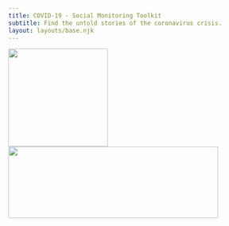 ```yaml
---
title: COVID-19 - Social Monitoring Toolkit
subtitle: Find the untold stories of the coronavirus crisis.
layout: layouts/base.njk
---
```


<a href="https://fathm.co" target="_blank"><img src="/images/fathm.png" style="width:200px;height:197px;" class="center"></a>
<a href="https://fathm.co" target="_blank"><img src="/images/fathm_word.png" style="width:422px;height:144px;" class="center"></a>


